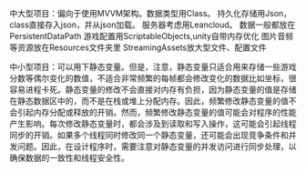 中大型项目：偏向于使用MVVM架构。数据类型用Class。
持久化存储用Json，class直接存入json，并从json加载。
服务器考虑用Leancloud。
数据一般都放在PersistentDataPath
游戏配置用ScriptableObjects,unity自带内存优化
图片音频等资源放在Resources文件夹里
StreamingAssets放大型文件、配置文件


中小型项目：可以用下静态变量。但是，注意，静态变量只适合用来存储一些游戏分数等偶尔变化的数值，不适合非常频繁的每帧都会修改变化的数据比如坐标，很容易进程卡死。静态变量的修改不会直接对内存有负担，因为静态变量的值是存储在静态数据区中的，而不是在栈或堆上分配内存。因此，频繁修改静态变量的值不会引起内存分配或释放的开销。然而，频繁修改静态变量的值可能会对程序的性能产生影响。每次修改静态变量时，都会涉及到读取和写入操作，这可能会引起线程同步的开销。如果多个线程同时修改同一个静态变量，还可能会出现竞争条件和并发问题。因此，在设计程序时，需要注意对静态变量的并发访问进行同步处理，以确保数据的一致性和线程安全性。
